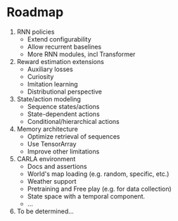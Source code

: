 # Roadmap

1. RNN policies
    - Extend configurability
    - Allow recurrent baselines
    - More RNN modules, incl Transformer
2. Reward estimation extensions
    - Auxiliary losses
    - Curiosity
    - Imitation learning
    - Distributional perspective
3. State/action modeling
    - Sequence states/actions
    - State-dependent actions
    - Conditional/hierarchical actions
4. Memory architecture
    - Optimize retrieval of sequences
    - Use TensorArray
    - Improve other limitations
5. CARLA environment
    - Docs and assertions 
    - World's map loading (e.g. random, specific, etc.)
    - Weather support
    - Pretraining and Free play (e.g. for data collection)
    - State space with a temporal component.
    - ...
6. To be determined...
